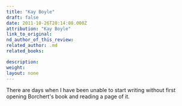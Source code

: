 ```yaml
---
title: "Kay Boyle"
draft: false
date: 2011-10-26T20:14:08.000Z
attribution: "Kay Boyle"
link_to_original:
nd_author_of_this_review:
related_author: .md
related_books:

description:
weight:
layout: none
---
```

There are days when I have been unable to start writing without first opening Borchert's book and reading a page of it.

